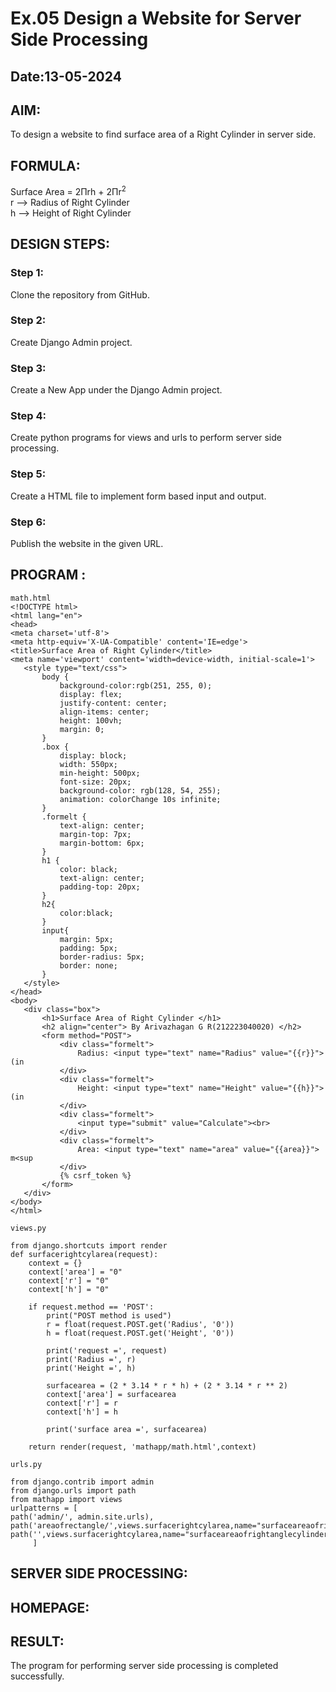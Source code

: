 # Ex.05 Design a Website for Server Side Processing
## Date:13-05-2024

## AIM:
To design a website to find surface area of a Right Cylinder in server side.

## FORMULA:
Surface Area = 2Πrh + 2Πr<sup>2</sup>
<br>r --> Radius of Right Cylinder
<br>h --> Height of Right Cylinder

## DESIGN STEPS:

### Step 1:
Clone the repository from GitHub.

### Step 2:
Create Django Admin project.

### Step 3:
Create a New App under the Django Admin project.

### Step 4:
Create python programs for views and urls to perform server side processing.

### Step 5:
Create a HTML file to implement form based input and output.

### Step 6:
Publish the website in the given URL.

## PROGRAM :
```
math.html
<!DOCTYPE html>
<html lang="en">
<head> 
<meta charset='utf-8'>
<meta http-equiv='X-UA-Compatible' content='IE=edge'>
<title>Surface Area of Right Cylinder</title>
<meta name='viewport' content='width=device-width, initial-scale=1'>
   <style type="text/css">
       body {
           background-color:rgb(251, 255, 0);
           display: flex;
           justify-content: center;
           align-items: center;
           height: 100vh;
           margin: 0;
       }
       .box {
           display: block;
           width: 550px;
           min-height: 500px;
           font-size: 20px;
           background-color: rgb(128, 54, 255);
           animation: colorChange 10s infinite; 
       }
       .formelt {
           text-align: center;
           margin-top: 7px;
           margin-bottom: 6px;
       }
       h1 {
           color: black;
           text-align: center;
           padding-top: 20px;
       }
       h2{
           color:black;
       }
       input{
           margin: 5px;
           padding: 5px;
           border-radius: 5px;
           border: none;
       }
   </style>
</head>
<body>
   <div class="box">
       <h1>Surface Area of Right Cylinder </h1>
       <h2 align="center"> By Arivazhagan G R(212223040020) </h2>
       <form method="POST">
           <div class="formelt">
               Radius: <input type="text" name="Radius" value="{{r}}"> (in 
           </div>
           <div class="formelt">
               Height: <input type="text" name="Height" value="{{h}}"> (in 
           </div>                
           <div class="formelt">
               <input type="submit" value="Calculate"><br>
           </div>
           <div class="formelt">
               Area: <input type="text" name="area" value="{{area}}"> m<sup
           </div>
           {% csrf_token %}
       </form>
   </div>
</body>
</html>

views.py

from django.shortcuts import render
def surfacerightcylarea(request):
    context = {}
    context['area'] = "0"
    context['r'] = "0"
    context['h'] = "0"
    
    if request.method == 'POST':
        print("POST method is used")
        r = float(request.POST.get('Radius', '0'))
        h = float(request.POST.get('Height', '0'))
        
        print('request =', request)
        print('Radius =', r)
        print('Height =', h)
        
        surfacearea = (2 * 3.14 * r * h) + (2 * 3.14 * r ** 2)
        context['area'] = surfacearea
        context['r'] = r
        context['h'] = h
        
        print('surface area =', surfacearea)
        
    return render(request, 'mathapp/math.html',context)

urls.py

from django.contrib import admin
from django.urls import path
from mathapp import views
urlpatterns = [
path('admin/', admin.site.urls),
path('areaofrectangle/',views.surfacerightcylarea,name="surfaceareaofrightcylinder"),
path('',views.surfacerightcylarea,name="surfaceareaofrightanglecylinder")
     ]
```

## SERVER SIDE PROCESSING:


## HOMEPAGE:


## RESULT:
The program for performing server side processing is completed successfully.
